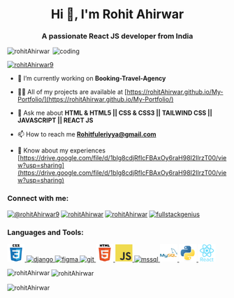 <h1 align="center">Hi 👋, I'm Rohit Ahirwar</h1>
<h3 align="center">A passionate React JS developer from India</h3>
<img align="right" alt="coding" width="400" src="https://gifdb.com/images/high/animated-man-computer-coding-nae6mec378lsg1i3.gif">
<p align="left"> <img src="https://komarev.com/ghpvc/?username=rohitAhirwar&label=Profile%20views&color=0e75b6&style=flat" alt="rohitAhirwar" /> </p>

<p align="left"> <a href="https://twitter.com/@rohitAhirwar9" target="blank"><img src="https://img.shields.io/twitter/follow/rohitAhirwar9?logo=twitter&style=for-the-badge" alt="rohitAhirwar9" /></a> </p>

- 🔭 I’m currently working on **Booking-Travel-Agency**

- 👨‍💻 All of my projects are available at [https://rohitAhirwar.github.io/My-Portfolio/](https://rohitAhirwar.github.io/My-Portfolio/)

- 💬 Ask me about **HTML & HTML5 || CSS & CSS3 || TAILWIND CSS || JAVASCRIPT || REACT JS**

- 📫 How to reach me **Rohitfuleriyya@gmail.com**

- 📄 Know about my experiences [https://drive.google.com/file/d/1blg8cdjRfIcFBAxOy6raH98I2IlrzT00/view?usp=sharing](https://drive.google.com/file/d/1blg8cdjRfIcFBAxOy6raH98I2IlrzT00/view?usp=sharing)

<h3 align="left">Connect with me:</h3>
<p align="left">
<a href="https://twitter.com/@rohitAhirwar9" target="blank"><img align="center" src="https://raw.githubusercontent.com/rahuldkjain/github-profile-readme-generator/master/src/images/icons/Social/twitter.svg" alt="@rohitAhirwar9" height="30" width="40" /></a>
<a href="https://linkedin.com/in/rohitAhirwar" target="blank"><img align="center" src="https://raw.githubusercontent.com/rahuldkjain/github-profile-readme-generator/master/src/images/icons/Social/linked-in-alt.svg" alt="rohitAhirwar" height="30" width="40" /></a>
<a href="https://stackoverflow.com/users/rohitAhirwar" target="blank"><img align="center" src="https://raw.githubusercontent.com/rahuldkjain/github-profile-readme-generator/master/src/images/icons/Social/stack-overflow.svg" alt="rohitAhirwar" height="30" width="40" /></a>
<a href="https://instagram.com/fullstackgenius" target="blank"><img align="center" src="https://raw.githubusercontent.com/rahuldkjain/github-profile-readme-generator/master/src/images/icons/Social/instagram.svg" alt="fullstackgenius" height="30" width="40" /></a>
</p>

<h3 align="left">Languages and Tools:</h3>
<p align="left"> <a href="https://www.w3schools.com/css/" target="_blank" rel="noreferrer"> <img src="https://raw.githubusercontent.com/devicons/devicon/master/icons/css3/css3-original-wordmark.svg" alt="css3" width="40" height="40"/> </a> <a href="https://www.djangoproject.com/" target="_blank" rel="noreferrer"> <img src="https://cdn.worldvectorlogo.com/logos/django.svg" alt="django" width="40" height="40"/> </a> <a href="https://www.figma.com/" target="_blank" rel="noreferrer"> <img src="https://www.vectorlogo.zone/logos/figma/figma-icon.svg" alt="figma" width="40" height="40"/> </a> <a href="https://git-scm.com/" target="_blank" rel="noreferrer"> <img src="https://www.vectorlogo.zone/logos/git-scm/git-scm-icon.svg" alt="git" width="40" height="40"/> </a> <a href="https://www.w3.org/html/" target="_blank" rel="noreferrer"> <img src="https://raw.githubusercontent.com/devicons/devicon/master/icons/html5/html5-original-wordmark.svg" alt="html5" width="40" height="40"/> </a> <a href="https://developer.mozilla.org/en-US/docs/Web/JavaScript" target="_blank" rel="noreferrer"> <img src="https://raw.githubusercontent.com/devicons/devicon/master/icons/javascript/javascript-original.svg" alt="javascript" width="40" height="40"/> </a> <a href="https://www.microsoft.com/en-us/sql-server" target="_blank" rel="noreferrer"> <img src="https://www.svgrepo.com/show/303229/microsoft-sql-server-logo.svg" alt="mssql" width="40" height="40"/> </a> <a href="https://www.mysql.com/" target="_blank" rel="noreferrer"> <img src="https://raw.githubusercontent.com/devicons/devicon/master/icons/mysql/mysql-original-wordmark.svg" alt="mysql" width="40" height="40"/> </a> <a href="https://www.python.org" target="_blank" rel="noreferrer"> <img src="https://raw.githubusercontent.com/devicons/devicon/master/icons/python/python-original.svg" alt="python" width="40" height="40"/> </a> <a href="https://reactjs.org/" target="_blank" rel="noreferrer"> <img src="https://raw.githubusercontent.com/devicons/devicon/master/icons/react/react-original-wordmark.svg" alt="react" width="40" height="40"/> </a> </p>

<p><img align="left" src="https://github-readme-stats.vercel.app/api/top-langs?username=rohitAhirwar&show_icons=true&locale=en&layout=compact" alt="rohitAhirwar" /></p>

<p>&nbsp;<img align="center" src="https://github-readme-stats.vercel.app/api?username=rohitAhirwar&show_icons=true&locale=en" alt="rohitAhirwar" /></p>

<p><img align="center" src="https://github-readme-streak-stats.herokuapp.com/?user=rohitAhirwar&" alt="rohitAhirwar" /></p>
